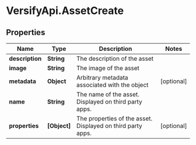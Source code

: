 # VersifyApi.AssetCreate

## Properties

Name | Type | Description | Notes
------------ | ------------- | ------------- | -------------
**description** | **String** | The description of the asset | 
**image** | **String** | The image of the asset | 
**metadata** | **Object** | Arbitrary metadata associated with the object | [optional] 
**name** | **String** | The name of the asset. Displayed on third party apps. | 
**properties** | **[Object]** | The properties of the asset. Displayed on third party apps. | [optional] 


